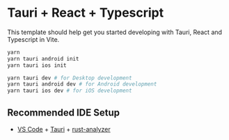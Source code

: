 # Tauri + React + Typescript

This template should help get you started developing with Tauri, React and Typescript in Vite.

```bash
yarn
yarn tauri android init
yarn tauri ios init

yarn tauri dev # for Desktop development
yarn tauri android dev # for Android development
yarn tauri ios dev # for iOS development
```

## Recommended IDE Setup

- [VS Code](https://code.visualstudio.com/) + [Tauri](https://marketplace.visualstudio.com/items?itemName=tauri-apps.tauri-vscode) +
  [rust-analyzer](https://marketplace.visualstudio.com/items?itemName=rust-lang.rust-analyzer)
